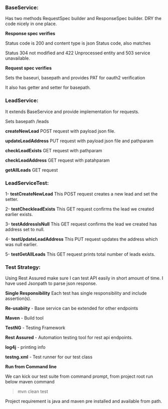 ### **BaseService:**

Has two methods RequestSpec builder and ResponseSpec builder. DRY the code nicely in one place.

**Response spec verifies**

Status code is 200 and content type is json Status code, also matches

Status 304 not modified and 422 Unprocessed entity and 503 service unavailable.

**Request spec verifies**

Sets the baseuri, basepath and provides PAT for oauth2 verification

It also has getter and setter for basepath.

### **LeadService:**

It extends BaseService and provide implementation for requests.

Sets basepath /leads

**createNewLead** POST request with payload json file.

**updateLeadAddress** PUT request with payload json file and pathparam

**checkLeadExists** GET request with pathparam

**checkLeadAddress** GET request with patahparam

**getAllLeads** GET request

### **LeadServiceTest:**

1- **testCreateNewLead** This POST request creates a new lead and set the setter.

2- **testCheckleadExists** This GET request confirms the lead we created earlier exists.

3- **testAddressIsNull** This GET request confirms the lead we created has address set to null.

4- **testUpdateLeadAddress** This PUT request updates the address which was null earlier.

5- **testGetAllLeads** This GET request prints total number of leads exists.

### Test Strategy:

Using Rest Assured make sure I can test API easily in short amount of time.
I have used Jsonpath to parse json response.

**Single Responsibility** Each test has single responsibility and include assertion(s).

**Re-usabiity** - Base service can be extended for other endpoints

**Maven** - Build tool

**TestNG** - Testing Framework 

**Rest Assured** - Automation testing tool for rest api endpoints. 

**log4j** - printing info

**testng.xml** - Test runner for our test class

**Run from Command line**

We can kick our test suite from command prompt, from project root run below maven command 

>mvn clean test

Project requirement is java and maven pre installed and available from path.
